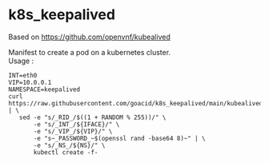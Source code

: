 # k8s_keepalived

Based on https://github.com/openvnf/kubealived  

Manifest to create a pod on a kubernetes cluster.  
Usage :
    
    INT=eth0
    VIP=10.0.0.1
    NAMESPACE=keepalived
    curl https://raw.githubusercontent.com/goacid/k8s_keepalived/main/kubealived.yaml | \
       sed -e "s/_RID_/$((1 + RANDOM % 255))/" \
           -e "s/_INT_/${IFACE}/" \
           -e "s/_VIP_/${VIP}/" \
           -e "s~_PASSWORD_~$(openssl rand -base64 8)~" | \
           -e "s/_NS_/${NS}/" \
           kubectl create -f-
    
